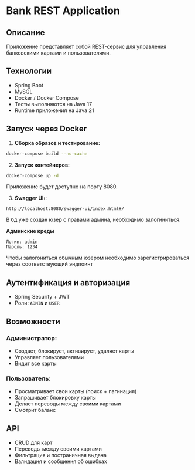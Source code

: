 # Bank REST Application

## Описание
Приложение представляет собой REST-сервис для управления банковскими картами и пользователями.

## Технологии
- Spring Boot
- MySQL
- Docker / Docker Compose
- Тесты выполняются на Java 17
- Runtime приложения на Java 21

## Запуск через Docker

1. **Сборка образов и тестирование:**

```bash
docker-compose build --no-cache
```

2. **Запуск контейнеров:**
```bash
docker-compose up -d
```

Приложение будет доступно на порту 8080.

3. **Swagger UI:**:
```
http://localhost:8080/swagger-ui/index.html#/
```
В бд уже создан юзер с правами админа, необходимо залогиниться.

**Админские креды**
```
Логин: admin
Пароль: 1234
```
Чтобы залогониться обычным юзером необходимо зарегистрироваться через соответствующий эндпоинт





##  Аутентификация и авторизация
- Spring Security + JWT
- Роли: `ADMIN` и `USER`

##  Возможности

### Администратор:
- Создает, блокирует, активирует, удаляет карты
- Управляет пользователями
- Видит все карты

### Пользователь:
- Просматривает свои карты (поиск + пагинация)
- Запрашивает блокировку карты
- Делает переводы между своими картами
- Смотрит баланс

##  API
- CRUD для карт
- Переводы между своими картами
- Фильтрация и постраничная выдача
- Валидация и сообщения об ошибках

